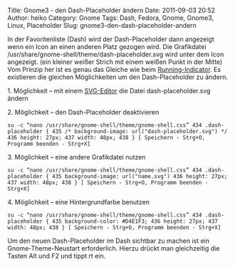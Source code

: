 Title: Gnome3 - den Dash-Placeholder ändern
Date: 2011-09-03 20:52
Author: heiko
Category: Gnome
Tags: Dash, Fedora, Gnome, Gnome3, Linux, Placeholder
Slug: gnome3-den-dash-placeholder-andern

In der Favoritenliste (Dash) wird der Dash-Placeholder dann angezeigt
wenn ein Icon an einen anderen Platz gezogen wird. Die Grafikdatei
/usr/share/gnome-shell/theme/dash-placeholder.svg wird unter dem Icon
angezeigt. (ein kleiner weißer Strich mit einem weißen Punkt in der
Mitte) Vom Prinzip her ist es genau das Gleiche wie beim
[Running-Indicator][]. Es existieren die gleichen Möglichkeiten um den
Dash-Placeholder zu ändern.

​1. Möglichkeit – mit einem [SVG-Editor][] die Datei
dash-placeholder.svg ändern

​2. Möglichkeit – den Dash-Placeholder deaktivieren

`su -c “nano /usr/share/gnome-shell/theme/gnome-shell.css” 434 .dash-placeholder { 435 /* background-image: url("dash-placeholder.svg") */ 436 height: 27px; 437 width: 48px; 438 } [ Speichern - Strg+O, Programm beenden - Strg+X]`

​3. Möglichkeit – eine andere Grafikdatei nutzen

`su -c “nano /usr/share/gnome-shell/theme/gnome-shell.css” 434 .dash-placeholder { 435 background-image: url("name.svg") 436 height: 27px; 437 width: 48px; 438 } [ Speichern - Strg+O, Programm beenden - Strg+X]`

​4. Möglichkeit – eine Hintergrundfarbe benutzen

`su -c “nano /usr/share/gnome-shell/theme/gnome-shell.css” 434 .dash-placeholder { 435 background-color: #D4E1F3; 436 height: 27px; 437 width: 48px; 438 } [ Speichern - Strg+O, Programm beenden - Strg+X]`

Um den neuen Dash-Placeholder im Dash sichtbar zu machen ist ein
Gnome-Theme-Neustart erforderlich. Hierzu drückt man gleichzeitig die
Tasten Alt und F2 und tippt rt ein.

  [Running-Indicator]: http://www.datenpaul.de/archives/111
    "Gnome - den Running-Indicator aendern"
  [SVG-Editor]: http://de.wikipedia.org/wiki/Scalable_Vector_Graphics
    "WP:SVG"
